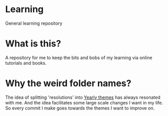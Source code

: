 # Learning
General learning repository

# What is this?

A repository for me to keep the bits and bobs of my learning via online tutorials and books.

# Why the weird folder names?
The idea of splitting 'resolutions' into [Yearly themes](https://www.youtube.com/watch?v=NVGuFdX5guE&feature=emb_title) has always resonated with me. And the idea facilitates some large scale changes I want in my life. So every commit I make goes towards the themes I want to improve on.